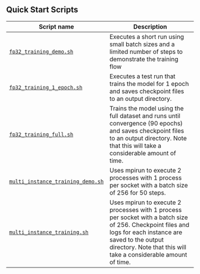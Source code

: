 <!--- 40. Quick Start Scripts -->
## Quick Start Scripts

| Script name | Description |
|-------------|-------------|
| [`fp32_training_demo.sh`](/quickstart/image_recognition/tensorflow/resnet50v1_5/training/cpu/fp32/fp32_training_demo.sh) | Executes a short run using small batch sizes and a limited number of steps to demonstrate the training flow |
| [`fp32_training_1_epoch.sh`](/quickstart/image_recognition/tensorflow/resnet50v1_5/training/cpu/fp32/fp32_training_1_epoch.sh) | Executes a test run that trains the model for 1 epoch and saves checkpoint files to an output directory. |
| [`fp32_training_full.sh`](/quickstart/image_recognition/tensorflow/resnet50v1_5/training/cpu/fp32/fp32_training_full.sh) | Trains the model using the full dataset and runs until convergence (90 epochs) and saves checkpoint files to an output directory. Note that this will take a considerable amount of time. |
| [`multi_instance_training_demo.sh`](/quickstart/image_recognition/tensorflow/resnet50v1_5/training/cpu/fp32/multi_instance_training_demo.sh) | Uses mpirun to execute 2 processes with 1 process per socket with a batch size of 256 for 50 steps. |
| [`multi_instance_training.sh`](/quickstart/image_recognition/tensorflow/resnet50v1_5/training/cpu/fp32/multi_instance_training.sh) | Uses mpirun to execute 2 processes with 1 process per socket with a batch size of 256. Checkpoint files and logs for each instance are saved to the output directory. Note that this will take a considerable amount of time. |
